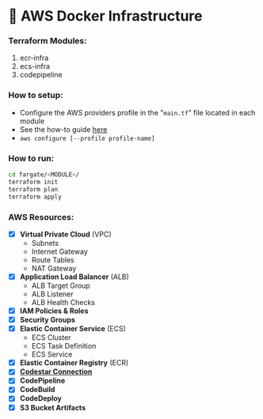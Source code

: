 # 🚜 AWS Docker Infrastructure

### Terraform Modules:
1. ecr-infra
2. ecs-infra
3. codepipeline

### How to setup:
- Configure the AWS providers profile in the "`main.tf`" file located in each module
- See the how-to guide [here](./fargate/README.md)
- `aws configure [--profile profile-name]`

### How to run:
```sh
cd fargate/<MODULE>/
terraform init
terraform plan
terraform apply
```

### AWS Resources:
- [x] **Virtual Private Cloud** (VPC)
    - Subnets
    - Internet Gateway
    - Route Tables
    - NAT Gateway
- [x] **Application Load Balancer** (ALB)
    - ALB Target Group
    - ALB Listener
    - ALB Health Checks
- [x] **IAM Policies & Roles**
- [x] **Security Groups**
- [x] **Elastic Container Service** (ECS)
    - ECS Cluster
    - ECS Task Definition
    - ECS Service
- [x] **Elastic Container Registry** (ECR)
- [x] **[Codestar Connection](https://docs.aws.amazon.com/codepipeline/latest/userguide/connections-github.html)**
- [x] **CodePipeline**
- [x] **CodeBuild**
- [x] **CodeDeploy**
- [X] **S3 Bucket Artifacts**
